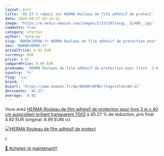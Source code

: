 ```yaml
---
layout: post
title: '45.27 % rabais sur HERMA Rouleau de film adhésif de protect'
date: 2020-09-27 03:14:12
image: 'https://m.media-amazon.com/images/I/31Yz0ltwxgL._SL400_.jpg'
comments: true
category: ofertas
author: 'tole.es'
slug: 'B000KJOPB6-fr HERMA Rouleau de film adhésif de protection pour livre 3 m...'
sku: 'B000KJOPB6-fr'
actualPrice: 4.92 EUR
currency: EUR
price: 4.92
comparePrice: 8.99 EUR
prodname: 'HERMA Rouleau de film adhésif de protection pour livre  3 m x 40 cm  autocollant  brillant  transparent  7003'
country: 'fr'
flag: '🇫🇷'
brand: ''
buyurl: 'https://www.amazon.fr/dp/B000KJOPB6/?tag=tolees0d-21'
descuento: '45.27'
average: '4.92'
---
```


Vous avez [HERMA Rouleau de film adhésif de protection pour livre  3 m x 40 cm  autocollant  brillant  transparent  7003](https://www.amazon.fr/dp/B000KJOPB6/?tag=tolees0d-21)  à  45.27 % de réduction, prix final  4.92 EUR (original: 8.99 EUR) ici:

[![HERMA Rouleau de film adhésif de protect](https://m.media-amazon.com/images/I/31Yz0ltwxgL._SL400_.jpg)](https://www.amazon.fr/dp/B000KJOPB6/?tag=tolees0d-21)

ℹ️:


[🛒 Achetez-le maintenant!!](https://www.amazon.fr/dp/B000KJOPB6/?tag=tolees0d-21)
